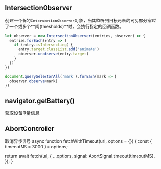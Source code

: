 ##  IntersectionObserver

创建一个新的`IntersectionObserver`对象，当其监听到目标元素的可见部分穿过了一个或多个**阈(thresholds)**时，会执行指定的回调函数。

```js
let observer = new IntersectionObserver((entries, observer) => {
  entries.forEach(entry => {
    if (entry.isIntersecting) {
      entry.target.classList.add('animate')
      observer.unobserve(entry.target)
    }
  })
})

document.querySelectorAll('mark').forEach(mark => {
  observer.observe(mark)
})
```
## navigator.getBattery()

获取设备电量信息

## AbortController 
取消异步信号
async function fetchWithTimeout(url, options = {}) {
  const { timeoutMS = 3000 } = options;

  return await fetch(url, {
    ...options,
    signal: AbortSignal.timeout(timeoutMS),
  });
}
